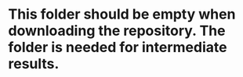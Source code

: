 # This folder should be empty when downloading the repository. The folder is needed for intermediate results. 